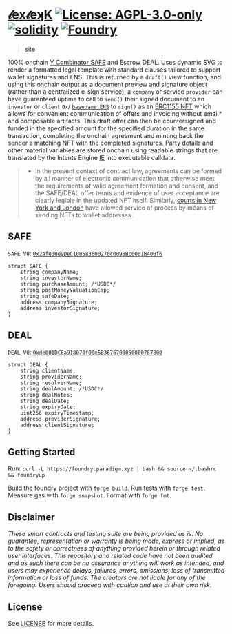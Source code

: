 # [𝓁ex𝓉eʞK](https://github.com/z0r0z/BaseSafe)  [![License: AGPL-3.0-only](https://img.shields.io/badge/License-AGPL-black.svg)](https://opensource.org/license/agpl-v3/) [![solidity](https://img.shields.io/badge/solidity-%5E0.8.27-black)](https://docs.soliditylang.org/en/v0.8.27/) [![Foundry](https://img.shields.io/badge/Built%20with-Foundry-000000.svg)](https://getfoundry.sh/)

> [site](https://lextek.eth.limo/)

100% onchain [Y Combinator SAFE](https://www.ycombinator.com/documents) and Escrow DEAL. Uses dynamic SVG to render a formatted legal template with standard clauses tailored to support wallet signatures and ENS. This is returned by a `draft()` view function, and using this onchain output as a document preview and signature object (rather than a centralized e-sign service), a `company` or service `provider` can have guaranteed uptime to call to `send()` their signed document to an `investor` or `client` `0x`/ [`basename ENS`](https://www.base.org/names) to `sign()` as an [ERC1155 NFT](https://ethereum.org/en/developers/docs/standards/tokens/erc-1155/) which allows for convenient communication of offers and invoicing without email* and composable artifacts. This draft offer can then be countersigned and funded in the specified amount for the specified duration in the same transaction, completing the onchain agreement and minting back the sender a matching NFT with the completed signatures. Party details and other material variables are stored onchain using readable strings that are translated by the Intents Engine [IE](https://github.com/NaniDAO/ie/tree/main) into executable calldata.

> * In the present context of contract law, agreements can be formed by all manner of electronic communication that otherwise meet the requirements of valid agreement formation and consent, and the SAFE/DEAL offer terms and evidence of user acceptance are clearly legible in the updated NFT itself. Similarly, [courts in New York and London](https://www.huntonak.com/blockchain-legal-resource/youve-been-served-by-nft) have allowed service of process by means of sending NFTs to wallet addresses.

## SAFE

`SAFE V0`: [`0x2afe00e9DeC100583600270c009BBc0001B400f6`](https://basescan.org/address/0x2afe00e9DeC100583600270c009BBc0001B400f6#code)

```solidity
struct SAFE {
    string companyName;
    string investorName;
    string purchaseAmount; /*USDC*/
    string postMoneyValuationCap;
    string safeDate;
    address companySignature;
    address investorSignature;
}
```

## DEAL

`DEAL V0`: [`0xde001DC6a918070f00e5B3676700050000787800`](https://basescan.org/address/0xde001DC6a918070f00e5B3676700050000787800#code)

```solidity
struct DEAL {
    string clientName;
    string providerName;
    string resolverName;
    string dealAmount; /*USDC*/
    string dealNotes;
    string dealDate;
    string expiryDate;
    uint256 expiryTimestamp;
    address providerSignature;
    address clientSignature;
}
```

## Getting Started

Run: `curl -L https://foundry.paradigm.xyz | bash && source ~/.bashrc && foundryup`

Build the foundry project with `forge build`. Run tests with `forge test`. Measure gas with `forge snapshot`. Format with `forge fmt`.

## Disclaimer

*These smart contracts and testing suite are being provided as is. No guarantee, representation or warranty is being made, express or implied, as to the safety or correctness of anything provided herein or through related user interfaces. This repository and related code have not been audited and as such there can be no assurance anything will work as intended, and users may experience delays, failures, errors, omissions, loss of transmitted information or loss of funds. The creators are not liable for any of the foregoing. Users should proceed with caution and use at their own risk.*

## License

See [LICENSE](./LICENSE) for more details.
